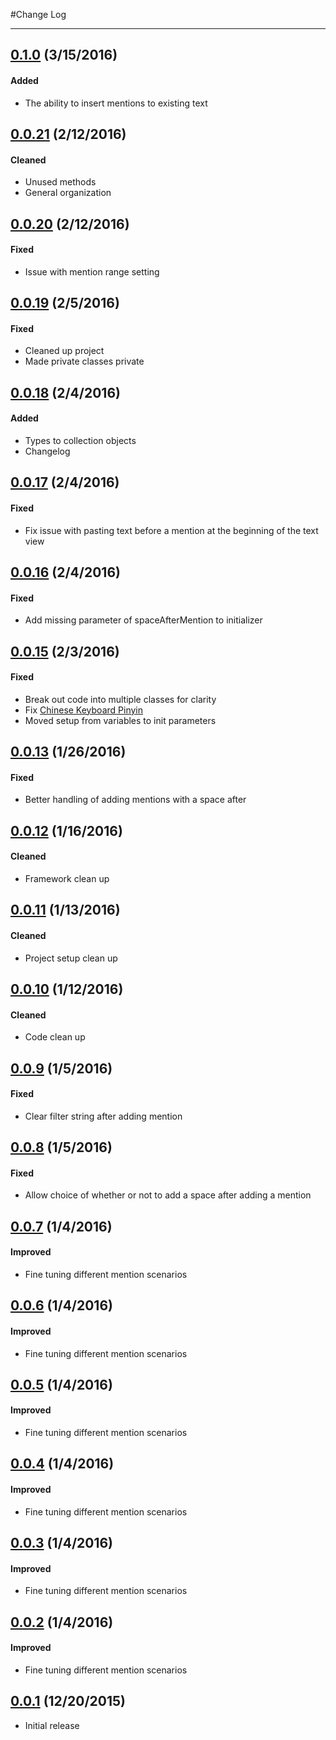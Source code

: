 #Change Log

--- 
## [0.1.0](https://github.com/szweier/SZMentions/releases/tag/0.1.0) (3/15/2016)

#### Added
* The ability to insert mentions to existing text

## [0.0.21](https://github.com/szweier/SZMentions/releases/tag/0.0.21) (2/12/2016)

#### Cleaned
* Unused methods
* General organization

## [0.0.20](https://github.com/szweier/SZMentions/releases/tag/0.0.20) (2/12/2016)

#### Fixed
* Issue with mention range setting

## [0.0.19](https://github.com/szweier/SZMentions/releases/tag/0.0.19) (2/5/2016)

#### Fixed
* Cleaned up project
* Made private classes private

## [0.0.18](https://github.com/szweier/SZMentions/releases/tag/0.0.18) (2/4/2016)

#### Added
* Types to collection objects
* Changelog

## [0.0.17](https://github.com/szweier/SZMentions/releases/tag/0.0.17) (2/4/2016)

#### Fixed
* Fix issue with pasting text before a mention at the beginning of the text view

## [0.0.16](https://github.com/szweier/SZMentions/releases/tag/0.0.15) (2/4/2016)

#### Fixed
* Add missing parameter of spaceAfterMention to initializer

## [0.0.15](https://github.com/szweier/SZMentions/releases/tag/0.0.15) (2/3/2016)

#### Fixed
* Break out code into multiple classes for clarity
* Fix [Chinese Keyboard Pinyin](https://github.com/szweier/SZMentions/issues/2)
* Moved setup from variables to init parameters

## [0.0.13](https://github.com/szweier/SZMentions/releases/tag/0.0.13) (1/26/2016)

#### Fixed
* Better handling of adding mentions with a space after

## [0.0.12](https://github.com/szweier/SZMentions/releases/tag/0.0.12) (1/16/2016)

#### Cleaned
* Framework clean up

## [0.0.11](https://github.com/szweier/SZMentions/releases/tag/0.0.11) (1/13/2016)

#### Cleaned
* Project setup clean up

## [0.0.10](https://github.com/szweier/SZMentions/releases/tag/0.0.10) (1/12/2016)

#### Cleaned
* Code clean up

## [0.0.9](https://github.com/szweier/SZMentions/releases/tag/0.0.9) (1/5/2016)

#### Fixed
* Clear filter string after adding mention

## [0.0.8](https://github.com/szweier/SZMentions/releases/tag/0.0.8) (1/5/2016)

#### Fixed
* Allow choice of whether or not to add a space after adding a mention

## [0.0.7](https://github.com/szweier/SZMentions/releases/tag/0.0.7) (1/4/2016)

#### Improved
* Fine tuning different mention scenarios

## [0.0.6](https://github.com/szweier/SZMentions/releases/tag/0.0.6) (1/4/2016)

#### Improved
* Fine tuning different mention scenarios

## [0.0.5](https://github.com/szweier/SZMentions/releases/tag/0.0.5) (1/4/2016)

#### Improved
* Fine tuning different mention scenarios

## [0.0.4](https://github.com/szweier/SZMentions/releases/tag/0.0.4) (1/4/2016)

#### Improved
* Fine tuning different mention scenarios

## [0.0.3](https://github.com/szweier/SZMentions/releases/tag/0.0.3) (1/4/2016)

#### Improved
* Fine tuning different mention scenarios

## [0.0.2](https://github.com/szweier/SZMentions/releases/tag/0.0.2) (1/4/2016)

#### Improved
* Fine tuning different mention scenarios

## [0.0.1](https://github.com/szweier/SZMentions/releases/tag/0.0.1) (12/20/2015)
* Initial release
